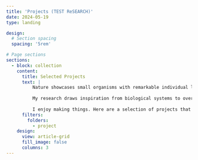 ```yaml
---
title: 'Projects (TEST ReSEARCH)'
date: 2024-05-19
type: landing

design:
  # Section spacing
  spacing: '5rem'

# Page sections
sections:
  - block: collection
    content:
      title: Selected Projects
      text: |
          Nature showcases small organisms with remarkable individual locomotion and collective behaviors – from hummingbirds demonstrating great agility and precise hovering, to schools of fish navigating thousands of miles in adaptive group patterns. Imagine replicating such feats with swarms of small robots. 
      
          My research draws inspiration from biological systems to overcome the challenges in miniaturize robotic swarms. I aim to develop cost-effective, small-scale robots for practical applications, such as exploring cluttered environments, monitoring ecosystems, and gathering high-resolution ocean observations.
          
          I enjoy making things. Here are a selection of projects that I have worked on over the years.
      filters:
        folders:
          - project
    design:
      view: article-grid
      fill_image: false
      columns: 3
---
```




<!-- ---
title: 'research'
# date: 2024-05-19
type: landing

design:
  # Section spacing
  spacing: '5rem'

# Page sections
sections:
  - block: collection
    content:
      # title: Research 
      
      text: |
          Nature showcases small organisms with remarkable individual locomotion and collective behaviors – from hummingbirds demonstrating great agility and precise hovering, to schools of fish navigating thousands of miles in adaptive group patterns. Imagine replicating such feats with swarms of small robots. 
      
          My research draws inspiration from biological systems to overcome the challenges in miniaturize robotic swarms. I aim to develop cost-effective, small-scale robots for practical applications, such as exploring cluttered environments, monitoring ecosystems, and gathering high-resolution ocean observations.
      
      # image: /animal-swarm.jpg

      filters:
        folders:
          - research
    design:
      view: article-grid
      fill_image: false
      columns: 3
--- -->
